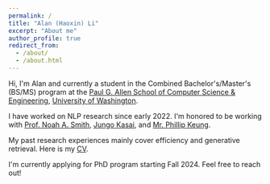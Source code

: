 ```yaml
---
permalink: /
title: "Alan (Haoxin) Li"
excerpt: "About me"
author_profile: true
redirect_from: 
  - /about/
  - /about.html
---
```


Hi, I'm Alan and currently a student in the Combined Bachelor's/Master's (BS/MS) program at the [Paul G. Allen School of Computer Science & Engineering](https://www.cs.washington.edu/), [University of Washington](https://www.washington.edu/). 

I have worked on NLP research since early 2022. I'm honored to be working with [Prof. Noah A. Smith](https://nasmith.github.io/), [Jungo Kasai](https://jungokasai.github.io/), and [Mr. Phillip Keung](https://scholar.google.com/citations?user=VdI1yDcAAAAJ&hl=en). 

My past research experiences mainly cover efficiency and generative retrieval. Here is my [CV](https://lihaoxin2020.github.io/files/cv_12.5.pdf). 

I'm currently applying for PhD program starting Fall 2024. Feel free to reach out! 
